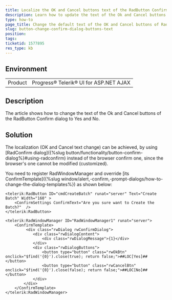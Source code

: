 ```yaml
---
title: Localize the OK and Cancel buttons text of the RadButton Confirm dialog
description: Learn how to update the text of the Ok and Cancel buttons of the RadButton Confirm dialog - Telerik UI for ASP.NET AJAX
type: how-to
page_title: Change the default text of the OK and Cancel buttons of RadButton Confirm dialog
slug: button-change-confirm-dialog-buttons-text
position: 
tags: 
ticketid: 1577895
res_type: kb
---
```


## Environment
<table>
	<tbody>
		<tr>
			<td>Product</td>
			<td>Progress® Telerik® UI for ASP.NET AJAX</td>
		</tr>
	</tbody>
</table>


## Description
The article shows how to change the text of the Ok and Cancel buttons of the RadButton Confirm dialog to Yes and No.

## Solution
The localization (OK and Cancel text change) can be achieved, by using [RadConfirm dialog]({%slug button/functionality/button-confirm-dialog%}#using-radconfirm) instead of the browser confirm one, since the browser's one cannot be modified (customized). 

You need to register RadWindowManager and override [its ConfirmTemplate]({%slug window/alert,-confirm,-prompt-dialogs/how-to-change-the-dialog-templates%}) as shown below:

````ASPX
<telerik:RadButton ID="cmdCreateBatch" runat="server" Text="Create Batch" Width="160" >
    <ConfirmSettings ConfirmText="Are you sure want to Create the Batch?"  />
</telerik:RadButton>

<telerik:RadWindowManager ID="RadWindowManager1" runat="server">
    <ConfirmTemplate>
         <div class="rwDialog rwConfirmDialog">
            <div class="rwDialogContent">
                <div class="rwDialogMessage">{1}</div>
            </div>
            <div class="rwDialogButtons">
                <button type="button" class="rwOkBtn" onclick="$find('{0}').close(true); return false;">##LOC[Yes]##</button>
                <button type="button" class="rwCancelBtn" onclick="$find('{0}').close(false); return false;">##LOC[No]##</button>
            </div>
        </div>
    </ConfirmTemplate>
</telerik:RadWindowManager>
````
   
   